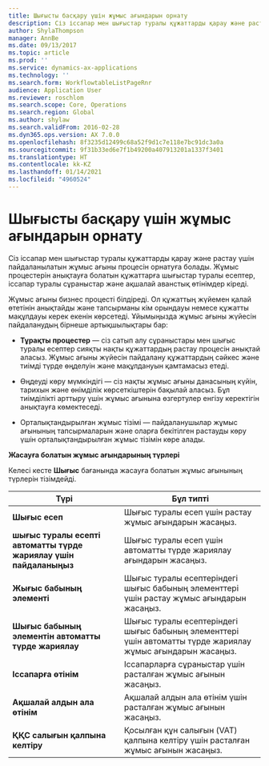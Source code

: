 ```yaml
---
title: Шығысты басқару үшін жұмыс ағындарын орнату
description: Сіз іссапар мен шығыстар туралы құжаттарды қарау және растау үшін жұмыс ағыны процесін орнатуға болады.
author: ShylaThompson
manager: AnnBe
ms.date: 09/13/2017
ms.topic: article
ms.prod: ''
ms.service: dynamics-ax-applications
ms.technology: ''
ms.search.form: WorkflowtableListPageRnr
audience: Application User
ms.reviewer: roschlom
ms.search.scope: Core, Operations
ms.search.region: Global
ms.author: shylaw
ms.search.validFrom: 2016-02-28
ms.dyn365.ops.version: AX 7.0.0
ms.openlocfilehash: 8f3235d12499c68a52f9d1c7e118e7bc91dc3a0a
ms.sourcegitcommit: 9f31b33ed6e7f1b49200a407913201a1337f3401
ms.translationtype: HT
ms.contentlocale: kk-KZ
ms.lasthandoff: 01/14/2021
ms.locfileid: "4960524"
---
```

# <a name="set-up-expense-management-workflows"></a>Шығысты басқару үшін жұмыс ағындарын орнату

Сіз іссапар мен шығыстар туралы құжаттарды қарау және растау үшін пайдаланылатын жұмыс ағыны процесін орнатуға болады. Жұмыс процестерін анықтауға болатын құжаттарға шығыстар туралы есептер, іссапар туралы сұраныстар және ақшалай аванстық өтінімдер кіреді.

Жұмыс ағыны бизнес процесті білдіреді. Ол құжаттың жүйемен қалай өтетінін анықтайды және тапсырманы кім орындауы немесе құжатты мақұлдауы керек екенін көрсетеді. Ұйымыңызда жұмыс ағыны жүйесін пайдаланудың бірнеше артықшылықтары бар:

-   **Тұрақты процестер** — сіз сатып алу сұраныстары мен шығыс туралы есептер сияқты нақты құжаттардың растау процесін анықтай аласыз. Жұмыс ағыны жүйесін пайдалану құжаттардың сәйкес және тиімді түрде өңделуін және мақұлдануын қамтамасыз етеді.

-   Өңдеуді көру мүмкіндігі — сіз нақты жұмыс ағыны данасының күйін, тарихын және өнімділік көрсеткіштерін бақылай аласыз. Бұл тиімділікті арттыру үшін жұмыс ағынына өзгертулер енгізу керектігін анықтауға көмектеседі.

-   Орталықтандырылған жұмыс тізімі — пайдаланушылар жұмыс ағынының тапсырмаларын және оларға бекітілген растауды көру үшін орталықтандырылған жұмыс тізімін көре алады. 

**Жасауға болатын жұмыс ағындарының түрлері**

Келесі кесте **Шығыс** бағанында жасауға болатын жұмыс ағынының түрлерін тізімдейді.


|              <strong>Түрі</strong>              |                   <strong>Бұл типті</strong>                   |
|-------------------------------------------------|-----------------------------------------------------------------------|
|         <strong>Шығыс есеп</strong>         |            Шығыс туралы есеп үшін растау жұмыс ағындарын жасаңыз.             |
|  <strong>шығыс туралы есепті автоматты түрде жариялау үшін пайдаланыңыз</strong>   |        Шығыс туралы есеп үшін автоматты түрде жариялау ағындарын жасаңыз.        |
|       <strong>Жығыс бабының элементі</strong>        |     Шығыс туралы есептеріндегі шығыс бабының элементтері үшін растау жұмыс ағындарын жасаңыз.      |
| <strong>Шығыс бабының элементін автоматты түрде жариялау</strong> | Шығыс туралы есептеріндегі шығыс бабының элементтері үшін автоматты түрде жариялау жұмыс ағындарын жасаңыз. |
|       <strong>Іссапарға өтінім</strong>       |          Іссапарларға сұраныстар үшін расталған жұмыс ағынын жасаңыз.           |
|      <strong>Ақшалай алдын ала өтінім</strong>      |         Ақшалай алдын ала өтінім үшін расталған жұмыс ағынын жасаңыз.          |
|        <strong>ҚҚС салығын қалпына келтіру</strong>        | Қосылған құн салығын (VAT) қалпына келтіру үшін расталған жұмыс ағынын жасаңыз.  |

